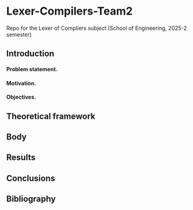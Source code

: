 # Lexer-Compilers-Team2
Repo for the Lexer of Compliers subject (School of Engineering, 2025-2 semester)

## Introduction
#### Problem statement.
#### Motivation.
#### Objectives.
## Theoretical framework 

## Body

## Results 

## Conclusions 

## Bibliography 
